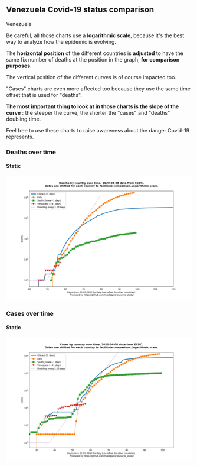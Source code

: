 ## Venezuela Covid-19 status comparison 

Venezuela



Be careful, all those charts use a **logarithmic scale**, because it's the best way to analyze how the epidemic is evolving.
 
The **horizontal position** of the different countries is **adjusted** to have the same fix number of deaths at the position in the graph, **for comparison purposes**.

The vertical position of the different curves is of course impacted too.

"Cases" charts are even more affected too because they use the same time offset that is used for "deaths".

**The most important thing to look at in those charts is the slope of the curve** : the steeper the curve, the shorter the "cases" and "deaths" doubling time.

Feel free to use these charts to raise awareness about the danger Covid-19 represents. 


 
### Deaths over time
 
#### Static
![Venezuela covid-19 deaths static chart](https://raw.githubusercontent.com/madlag/coronavirus_study/master/notebooks/graphs/2020-04-08/countries/Venezuela/2020-04-08_Venezuela_deaths.png "Venezuela covid-19 deaths static chart")   

 
### Cases over time
 
#### Static
![Venezuela covid-19 cases static chart](https://raw.githubusercontent.com/madlag/coronavirus_study/master/notebooks/graphs/2020-04-08/countries/Venezuela/2020-04-08_Venezuela_cases.png "Venezuela covid-19 cases static chart")   


